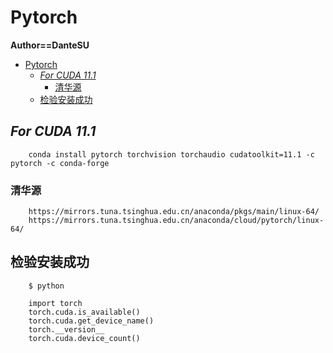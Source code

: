 # Pytorch

**Author==DanteSU**

<!-- TOC -->

- [Pytorch](#pytorch)
  - [*For CUDA 11.1*](#for-cuda-111)
    - [清华源](#清华源)
  - [检验安装成功](#检验安装成功)

<!-- /TOC -->

## *For CUDA 11.1*

        conda install pytorch torchvision torchaudio cudatoolkit=11.1 -c pytorch -c conda-forge

### 清华源

        https://mirrors.tuna.tsinghua.edu.cn/anaconda/pkgs/main/linux-64/
        https://mirrors.tuna.tsinghua.edu.cn/anaconda/cloud/pytorch/linux-64/


## 检验安装成功

        $ python

        import torch
        torch.cuda.is_available()
        torch.cuda.get_device_name()
        torch.__version__
        torch.cuda.device_count()
